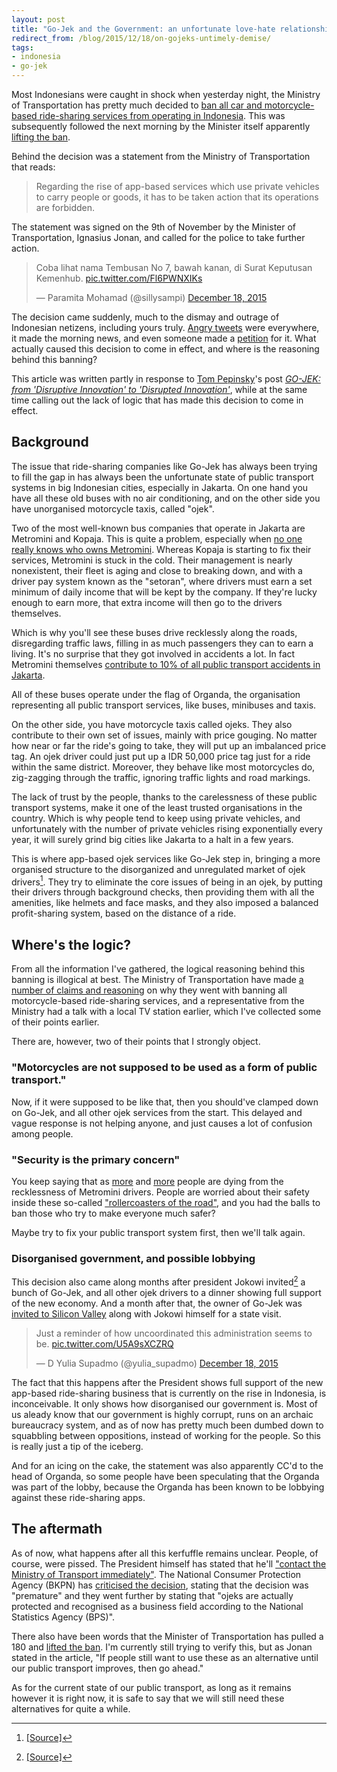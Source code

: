 ```yaml
---
layout: post
title: "Go-Jek and the Government: an unfortunate love-hate relationship"
redirect_from: /blog/2015/12/18/on-gojeks-untimely-demise/
tags:
- indonesia
- go-jek
---
```


Most Indonesians were caught in shock when yesterday night, the Ministry of Transportation has pretty much decided to [ban all car and motorcycle-based ride-sharing services from operating in Indonesia](http://megapolitan.kompas.com/read/2015/12/17/21242351/Kemenhub.Apa.Pun.Namanya.Go-Jek.Grab-Bike.Dilarang.Beroperasi). This was subsequently followed the next morning by the Minister itself apparently [lifting the ban](http://inet.detik.com/read/2015/12/18/112424/3099280/399/menhub-jonan-cabut-larangan-persilakan-go-jek-dkk-tetap-beroperasi).

Behind the decision was a statement from the Ministry of Transportation that reads:

> Regarding the rise of app-based services which use private vehicles to carry people or goods, it has to be taken action that its operations are forbidden.

The statement was signed on the 9th of November by the Minister of Transportation, Ignasius Jonan, and called for the police to take further action.

<blockquote class="twitter-tweet" lang="en"><p lang="in" dir="ltr">Coba lihat nama Tembusan No 7, bawah kanan, di Surat Keputusan Kemenhub. <a href="https://t.co/Fl6PWNXIKs">pic.twitter.com/Fl6PWNXIKs</a></p>&mdash; Paramita Mohamad (@sillysampi) <a href="https://twitter.com/sillysampi/status/677657769609183237">December 18, 2015</a></blockquote>

The decision came suddenly, much to the dismay and outrage of Indonesian netizens, including yours truly. [Angry tweets](https://twitter.com/jokoanwar/status/677681572141793281) were everywhere, it made the morning news, and even someone made a [petition](https://www.change.org/p/ignasius-jonan-tinjau-ulang-larangan-pemerintah-terhadap-layanan-ojek-dan-taksi-berbasis-online-daring) for it. What actually caused this decision to come in effect, and where is the reasoning behind this banning?

This article was written partly in response to [Tom Pepinsky](https://twitter.com/TomPepinsky)'s post [*GO-JEK: from 'Disruptive Innovation' to 'Disrupted Innovation'*](http://tompepinsky.com/2015/12/17/go-jek-from-disruptive-innovation/), while at the same time calling out the lack of logic that has made this decision to come in effect.

## Background

The issue that ride-sharing companies like Go-Jek has always been trying to fill the gap in has always been the unfortunate state of public transport systems in big Indonesian cities, especially in Jakarta. On one hand you have all these old buses with no air conditioning, and on the other side you have unorganised motorcycle taxis, called "ojek".

Two of the most well-known bus companies that operate in Jakarta are Metromini and Kopaja. This is quite a problem, especially when [no one really knows who owns Metromini](http://megapolitan.kompas.com/read/2015/12/16/19505401/Organda.Nilai.Kepemilikan.Metromini.Perlu.Dibatasi). Whereas Kopaja is starting to fix their services, Metromini is stuck in the cold. Their management is nearly nonexistent, their fleet is aging and close to breaking down, and with a driver pay system known as the "setoran", where drivers must earn a set minimum of daily income that will be kept by the company. If they're lucky enough to earn more, that extra income will then go to the drivers themselves.

Which is why you'll see these buses drive recklessly along the roads, disregarding traffic laws, filling in as much passengers they can to earn a living. It's no surprise that they got involved in accidents a lot. In fact Metromini themselves [contribute to 10% of all public transport accidents in Jakarta](http://megapolitan.kompas.com/read/2015/12/17/07535851/Metromini.Menyumbang.10.Persen.Kecelakaan.Angkutan.Umum.di.Jakarta).

All of these buses operate under the flag of Organda, the organisation representing all public transport services, like buses, minibuses and taxis.

On the other side, you have motorcycle taxis called ojeks. They also contribute to their own set of issues, mainly with price gouging. No matter how near or far the ride's going to take, they will put up an imbalanced price tag. An ojek driver could just put up a IDR 50,000 price tag just for a ride within the same district. Moreover, they behave like most motorcycles do, zig-zagging through the traffic, ignoring traffic lights and road markings.

The lack of trust by the people, thanks to the carelessness of these public transport systems, make it one of the least trusted organisations in the country. Which is why people tend to keep using private vehicles, and unfortunately with the number of private vehicles rising exponentially every year, it will surely grind big cities like Jakarta to a halt in a few years.

This is where app-based ojek services like Go-Jek step in, bringing a more organised structure to the disorganized and unregulated market of ojek drivers[^fn-cite-1]. They try to eliminate the core issues of being in an ojek, by putting their drivers through background checks, then providing them with all the amenities, like helmets and face masks, and they also imposed a balanced profit-sharing system, based on the distance of a ride.

## Where's the logic?

From all the information I've gathered, the logical reasoning behind this banning is illogical at best. The Ministry of Transportation have made [a number of claims and reasoning](http://megapolitan.kompas.com/read/2015/12/18/06041701/Alasan.dan.Dasar.Kemenhub.Melarang.Ojek.dan.Taksi.Online.Beroperasi) on why they went with banning all motorcycle-based ride-sharing services, and a representative from the Ministry had a talk with a local TV station earlier, which I've collected some of their points earlier.

There are, however, two of their points that I strongly object.

### "Motorcycles are not supposed to be used as a form of public transport."

Now, if it were supposed to be like that, then you should've clamped down on Go-Jek, and all other ojek services from the start. This delayed and vague response is not helping anyone, and just causes a lot of confusion among people.

### "Security is the primary concern"

You keep saying that as [more](http://jakartaglobe.beritasatu.com/news/13-killed-train-hits-stray-metromini-bus-west-jakarta/) and [more](http://jakartaglobe.beritasatu.com/news/metromini-strikes-leaving-7-year-old-dead-mother-injured/) people are dying from the recklessness of Metromini drivers. People are worried about their safety inside these so-called ["rollercoasters of the road"](http://megapolitan.kompas.com/read/2015/12/11/16055721/.Roller.Coaster.Jalanan), and you had the balls to ban those who try to make everyone much safer?

Maybe try to fix your public transport system first, then we'll talk again.

### Disorganised government, and possible lobbying

This decision also came along months after president Jokowi invited[^fn-cite-2] a bunch of Go-Jek, and all other ojek drivers to a dinner showing full support of the new economy. And a month after that, the owner of Go-Jek was [invited to Silicon Valley](http://tekno.kompas.com/read/2015/10/22/16040007/Ini.Tujuan.Bos.GoJek.Ikut.Jokowi.ke.Silicon.Valley) along with Jokowi himself for a state visit.

<blockquote class="twitter-tweet" lang="en"><p lang="en" dir="ltr">Just a reminder of how uncoordinated this administration seems to be. <a href="https://t.co/U5A9sXCZRQ">pic.twitter.com/U5A9sXCZRQ</a></p>&mdash; D Yulia Supadmo (@yulia_supadmo) <a href="https://twitter.com/yulia_supadmo/status/677686979803369473">December 18, 2015</a></blockquote>

The fact that this happens after the President shows full support of the new app-based ride-sharing business that is currently on the rise in Indonesia, is inconceivable. It only shows how disorganised our government is. Most of us aleady know that our government is highly corrupt, runs on an archaic bureaucracy system, and as of now has pretty much been dumbed down to squabbling between oppositions, instead of working for the people. So this is really just a tip of the iceberg.

And for an icing on the cake, the statement was also apparently CC'd to the head of Organda, so some people have been speculating that the Organda was part of the lobby, because the Organda has been known to be lobbying against these ride-sharing apps.

## The aftermath

As of now, what happens after all this kerfuffle remains unclear. People, of course, were pissed. The President himself has stated that he'll ["contact the Ministry of Transport immediately"](https://twitter.com/jokowi/status/677695066920587264). The National Consumer Protection Agency (BKPN) has [criticised the decision](http://inet.detik.com/read/2015/12/18/095618/3099184/398/menhub-larang-go-jek-bpkn-protes), stating that the decision was "premature" and they went further by stating that "ojeks are actually protected and recognised as a business field according to the National Statistics Agency (BPS)".

There also have been words that the Minister of Transportation has pulled a 180 and [lifted the ban](http://inet.detik.com/read/2015/12/18/112424/3099280/399/menhub-jonan-cabut-larangan-persilakan-go-jek-dkk-tetap-beroperasi). I'm currently still trying to verify this, but as Jonan stated in the article, "If people still want to use these as an alternative until our public transport improves, then go ahead."

As for the current state of our public transport, as long as it remains however it is right now, it is safe to say that we will still need these alternatives for quite a while.

[^fn-cite-1]: [\[Source\]](http://tompepinsky.com/2015/08/03/on-the-disruption-of-go-jek/)
[^fn-cite-2]: [\[Source\]](http://megapolitan.kompas.com/read/2015/09/01/14043961/Pertemukan.Pengemudi.Ojek.Pangkalan.dan.Aplikasi.Jokowi.Minta.Bersaing.Sehat)
